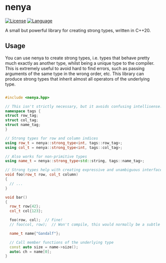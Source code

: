 # nenya

[![License](https://img.shields.io/badge/license-MIT-blue.svg)](https://opensource.org/licenses/MIT)
[![Language](https://img.shields.io/badge/C%2B%2B-20-blue.svg)](https://en.wikipedia.org/wiki/C%2B%2B#Standardization)

A small but powerful library for creating strong types, written in C++20.

## Usage

You can use nenya to create strong types, i.e. types that behave pretty much exactly as another type, whilst being a unique type to the compiler. This is extremely useful to avoid hard to find errors, such as passing arguments of the same type in the wrong order, etc. This library can produce strong types that inherit almost all operators of the underlying type.

```C++

#include <nenya.hpp>

// This isn't strictly necessary, but it avoids confusing intellisense.
namespace tags {
struct row_tag;
struct col_tag;
struct name_tag;
}

// Strong types for row and column indices
using row_t = nenya::strong_type<int, tags::row_tag>;
using col_t = nenya::strong_type<int, tags::col_tag>;

// Also works for non-primitive types
using name_t = nenya::strong_type<std::string, tags::name_tag>;

// Strong types help with creating expressive and unambiguous interfaces
void foo(row_t row, col_t column)
{
  // ...
}

void bar()
{
  row_t row{42};
  col_t col{123};

  foo(row, col);  // Fine!
  // foo(col, row);  // Won't compile, this would normally be a subtle bug!

  name_t name{"Gandalf"};

  // Call member functions of the underlying type
  const auto size = name->size();
  auto& ch = name[0];
}

```
